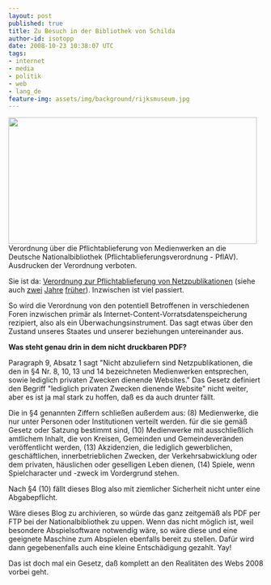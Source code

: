 ```yaml
---
layout: post
published: true
title: Zu Besuch in der Bibliothek von Schilda
author-id: isotopp
date: 2008-10-23 10:38:07 UTC
tags:
- internet
- media
- politik
- web
- lang_de
feature-img: assets/img/background/rijksmuseum.jpg
---
```

<div class="serendipity_imageComment_center" style="width: 491px"><div class="serendipity_imageComment_img"><a class='serendipity_image_link' href='http://www.bgblportal.de/BGBL/bgbl1f/bgbl108s2013.pdf'><!-- s9ymdb:4837 --><img class="serendipity_image_center" width="491" height="250"  src="/uploads/screenshot-kris-20081023-1.png" alt="" /></a></div><div class="serendipity_imageComment_txt">Verordnung über die Pflichtablieferung von Medienwerken an die Deutsche Nationalbibliothek (Pflichtablieferungsverordnung - PflAV). Ausdrucken der Verordnung verboten.</div></div>

Sie ist da: <a href="http://www.heise.de/newsticker/Verordnung-zur-Pflichtablieferung-von-Netzpublikationen-tritt-in-Kraft--/meldung/117817">Verordnung zur Pflichtablieferung von Netzpublikationen</a> (siehe auch <a href="http://blog.koehntopp.de/archives/1416-Gesetz-ueber-die-Deutsche-Nationalbibliothek.html">zwei</a> <a href="http://blog.koehntopp.de/archives/1419-Deutsche-Nationalbibliothek-revisited.html">Jahre</a> <a href="http://blog.koehntopp.de/archives/1422-Deutsche-Nationalbibliothek-antwortet.html">früher</a>). Inzwischen ist viel passiert.

So wird die Verordnung von den potentiell Betroffenen in verschiedenen Foren inzwischen primär als Internet-Content-Vorratsdatenspeicherung rezipiert, also als ein Überwachungsinstrument. Das sagt etwas über den Zustand unseres Staates und unserer beziehungen untereinander aus.<br/>


<b>Was steht genau drin in dem nicht druckbaren PDF?</b>

Paragraph 9, Absatz 1 sagt "Nicht abzuliefern sind Netzpublikationen, die den in §4 Nr. 8, 10, 13 und 14 bezeichneten Medienwerken entsprechen, sowie lediglich privaten Zwecken dienende Websites." Das Gesetz definiert den Begriff "lediglich privaten Zwecken dienende Website" nicht weiter, aber es ist ja mal stark zu hoffen, daß es da auch drunter fällt.

Die in §4 genannten Ziffern schließen außerdem aus: (8) Medienwerke, die nur unter Personen oder Institutionen verteilt werden. für die sie gemäß Gesetz oder Satzung bestimmt sind, (10) Medienwerke mit ausschließlich amtlichem Inhalt, die von Kreisen, Gemeinden und Gemeindeveränden veröffentlicht werden, (13) Akzidenzien, die lediglich gewerblichen, geschäftlichen, innerbetrieblichen Zwecken, der Verkehrsabwicklung oder dem privaten, häuslichen oder geselligen Leben dienen, (14) Spiele, wenn Spielcharacter und -zweck im Vordergrund stehen.

Nach §4 (10) fällt dieses Blog also mit ziemlicher Sicherheit nicht unter eine Abgabepflicht.

Wäre dieses Blog zu archivieren, so würde das ganz zeitgemäß als PDF per FTP bei der Nationalbibliothek zu uppen. Wenn das nicht möglich ist, weil besondere Abspielsoftware notwendig wäre, so wäre diese und eine geeignete Maschine zum Abspielen ebenfalls bereit zu stellen. Dafür wird dann gegebenenfalls auch eine kleine Entschädigung gezahlt. Yay!

Das ist doch mal ein Gesetz, daß komplett an den Realitäten des Webs 2008 vorbei geht.

<object width="425" height="344"><param name="movie" value="http://www.youtube.com/v/pMcfrLYDm2U&hl=en&fs=1"></param><param name="allowFullScreen" value="true"></param><embed src="http://www.youtube.com/v/pMcfrLYDm2U&hl=en&fs=1" type="application/x-shockwave-flash" allowfullscreen="true" width="425" height="344"></embed></object>
